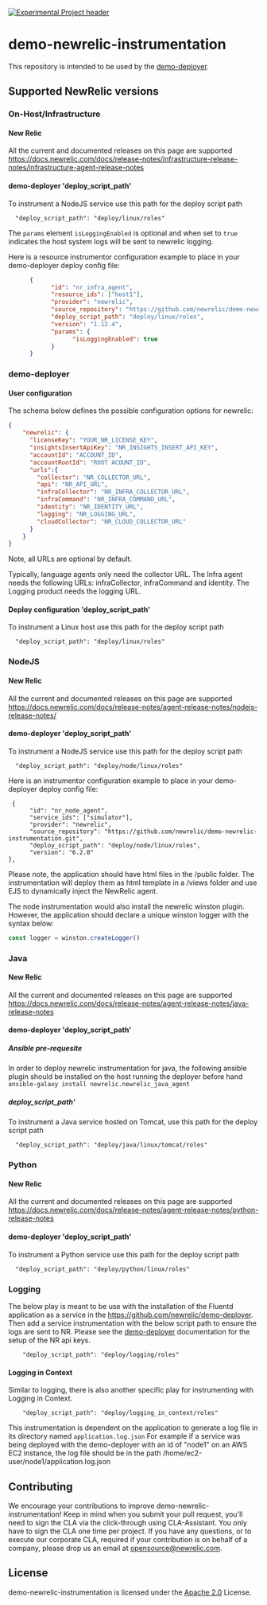 [![Experimental Project header](https://github.com/newrelic/opensource-website/raw/master/src/images/categories/Experimental.png)](https://opensource.newrelic.com/oss-category/#experimental)

# demo-newrelic-instrumentation

This repository is intended to be used by the [demo-deployer](https://github.com/newrelic/demo-deployer).

## Supported NewRelic versions
### On-Host/Infrastructure

#### New Relic
All the current and documented releases on this page are supported
https://docs.newrelic.com/docs/release-notes/infrastructure-release-notes/infrastructure-agent-release-notes

#### demo-deployer 'deploy_script_path'
To instrument a NodeJS service use this path for the deploy script path

      "deploy_script_path": "deploy/linux/roles"

The `params` element `isLoggingEnabled` is optional and when set to `true` indicates the host system logs will be sent to newrelic logging.

Here is a resource instrumentor configuration example to place in your demo-deployer deploy config file:
```json
      {
            "id": "nr_infra_agent",
            "resource_ids": ["host1"],
            "provider": "newrelic",
            "source_repository": "https://github.com/newrelic/demo-newrelic-instrumentation.git",
            "deploy_script_path": "deploy/linux/roles",
            "version": "1.12.4",
            "params": {
                  "isLoggingEnabled": true
            }
      }
```

### demo-deployer

#### User configuration

The schema below defines the possible configuration options for newrelic:

```json
{
    "newrelic": {
      "licenseKey": "YOUR_NR_LICENSE_KEY",
      "insightsInsertApiKey": "NR_INSIGHTS_INSERT_API_KEY",
      "accountId": "ACCOUNT_ID",
      "accountRootId": "ROOT ACOUNT_ID",
      "urls":{
        "collector": "NR_COLLECTOR_URL",
        "api": "NR_API_URL",
        "infraCollector": "NR_INFRA_COLLECTOR_URL",
        "infraCommand": "NR_INFRA_COMMAND_URL",
        "identity": "NR_IDENTITY_URL",
        "logging": "NR_LOGGING_URL",
        "cloudCollector": "NR_CLOUD_COLLECTOR_URL"
      }
    }
}
```

Note, all URLs are optional by default.

Typically, language agents only need the collector URL.
The Infra agent needs the following URLs: infraCollector, infraCommand and identity.
The Logging product needs the logging URL.


#### Deploy configuration 'deploy_script_path'
To instrument a Linux host use this path for the deploy script path

      "deploy_script_path": "deploy/linux/roles"

### NodeJS

#### New Relic
All the current and documented releases on this page are supported
https://docs.newrelic.com/docs/release-notes/agent-release-notes/nodejs-release-notes/

#### demo-deployer 'deploy_script_path'
To instrument a NodeJS service use this path for the deploy script path

      "deploy_script_path": "deploy/node/linux/roles"

Here is an instrumentor configuration example to place in your demo-deployer deploy config file:
```
 {
      "id": "nr_node_agent",
      "service_ids": ["simulator"],
      "provider": "newrelic",
      "source_repository": "https://github.com/newrelic/demo-newrelic-instrumentation.git",
      "deploy_script_path": "deploy/node/linux/roles",
      "version": "6.2.0"
},
```

Please note, the application should have html files in the /public folder. The instrumentation will deploy them as html template in a /views folder and use EJS to dynamically inject the NewRelic agent.

The node instrumentation would also install the newrelic winston plugin. However, the application should declare a unique winston logger with the syntax below:

```javascript
const logger = winston.createLogger()
```


### Java

#### New Relic
All the current and documented releases on this page are supported
https://docs.newrelic.com/docs/release-notes/agent-release-notes/java-release-notes

#### demo-deployer 'deploy_script_path'

##### Ansible pre-requesite

In order to deploy newrelic instrumentation for java, the following ansible plugin should be installed on the host running the deployer before hand ```ansible-galaxy install newrelic.newrelic_java_agent```

##### deploy_script_path'
To instrument a Java service hosted on Tomcat, use this path for the deploy script path

      "deploy_script_path": "deploy/java/linux/tomcat/roles"

### Python

#### New Relic
All the current and documented releases on this page are supported
https://docs.newrelic.com/docs/release-notes/agent-release-notes/python-release-notes

#### demo-deployer 'deploy_script_path'
To instrument a Python service use this path for the deploy script path

      "deploy_script_path": "deploy/python/linux/roles"

### Logging
The below play is meant to be use with the installation of the Fluentd application as a service in the https://github.com/newrelic/demo-deployer.
Then add a service instrumentation with the below script path to ensure the logs are sent to NR.
Please see the [demo-deployer](https://github.com/newrelic/demo-deployer) documentation for the setup of the NR api keys.

        "deploy_script_path": "deploy/logging/roles"

#### Logging in Context
Similar to logging, there is also another specific play for instrumenting with Logging in Context.

        "deploy_script_path": "deploy/logging_in_context/roles"

This instrumentation is dependent on the application to generate a log file in its directory named `application.log.json`
For example if a service was being deployed with the demo-deployer with an id of "node1" on an AWS EC2 instance, the log file should be in the path /home/ec2-user/node1/application.log.json

## Contributing
We encourage your contributions to improve demo-newrelic-instrumentation! Keep in mind when you submit your pull request, you'll need to sign the CLA via the click-through using CLA-Assistant. You only have to sign the CLA one time per project.
If you have any questions, or to execute our corporate CLA, required if your contribution is on behalf of a company, please drop us an email at opensource@newrelic.com.

## License
demo-newrelic-instrumentation is licensed under the [Apache 2.0](http://apache.org/licenses/LICENSE-2.0.txt) License.